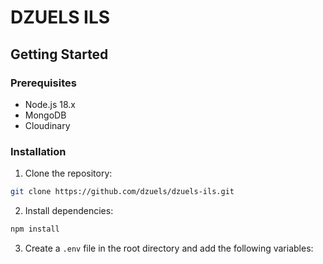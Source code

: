 # DZUELS ILS

## Getting Started

### Prerequisites

- Node.js 18.x
- MongoDB
- Cloudinary

### Installation

1. Clone the repository:

```bash
git clone https://github.com/dzuels/dzuels-ils.git
```

2. Install dependencies:

```bash
npm install
```

3. Create a `.env` file in the root directory and add the following variables:
